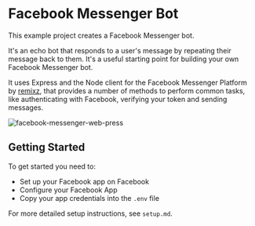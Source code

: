 # Facebook Messenger Bot

This example project creates a Facebook Messenger bot.

It's an echo bot that responds to a user's message by repeating their message back to them. It's a useful starting point for building your own Facebook Messenger bot.

It uses Express and the Node client for the Facebook Messenger Platform by [remixz](https://github.com/remixz/messenger-bot), that provides a number of methods to perform common tasks, like authenticating with Facebook, verifying your token and sending messages.

![facebook-messenger-web-press](https://hyperdev.wpengine.com/wp-content/uploads/2016/08/facebook-messenger-web-press.jpeg)

## Getting Started
To get started you need to:
- Set up your Facebook app on Facebook
- Configure your Facebook App
- Copy your app credentials into the `.env` file

For more detailed setup instructions, see `setup.md`.